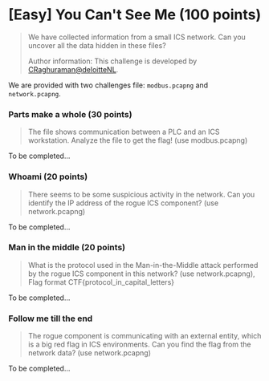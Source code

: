 # [Easy] You Can't See Me (100 points)

> We have collected information from a small ICS network. Can you uncover all the data hidden in these files?
>
> Author information: This challenge is developed by [CRaghuraman@deloitteNL](https://portal.hackazon.org/www.linkedin.com/in/chandni-raghuraman).

We are provided with two challenges file: `modbus.pcapng` and `network.pcapng`.

### Parts make a whole (30 points)

> The file shows communication between a PLC and an ICS workstation. Analyze the file to get the flag! (use modbus.pcapng)

To be completed...

### Whoami (20 points)

> There seems to be some suspicious activity in the network. Can you identify the IP address of the rogue ICS component? (use network.pcapng)

To be completed...

### Man in the middle (20 points)

> What is the protocol used in the Man-in-the-Middle attack performed by the rogue ICS component in this network? (use network.pcapng), Flag format CTF{protocol_in_capital_letters}

To be completed...

### Follow me till the end

> The rogue component is communicating with an external entity, which is a big red flag in ICS environments. Can you find the flag from the network data? (use network.pcapng)

To be completed...
